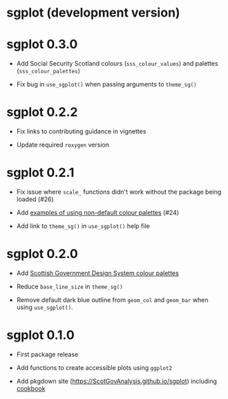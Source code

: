 # sgplot (development version)

# sgplot 0.3.0

* Add Social Security Scotland colours (`sss_colour_values`) and palettes (`sss_colour_palettes`)

* Fix bug in `use_sgplot()` when passing arguments to `theme_sg()`

# sgplot 0.2.2

* Fix links to contributing guidance in vignettes

* Update required `roxygen` version

# sgplot 0.2.1

* Fix issue where `scale_` functions didn't work without the package being loaded (#26)

* Add [examples of using non-default colour palettes](https://ScotGovAnalysis.github.io/sgplot/articles/cookbook.html#using-different-colour-palettes) (#24)

* Add link to `theme_sg()` in `use_sgplot()` help file

# sgplot 0.2.0

* Add [Scottish Government Design System colour palettes](https://designsystem.gov.scot/guidance/charts/data-visualisation-colour-palettes)

* Reduce `base_line_size` in `theme_sg()`

* Remove default dark blue outline from `geom_col` and `geom_bar` when using `use_sgplot()`.

# sgplot 0.1.0

* First package release

* Add functions to create accessible plots using `ggplot2`

* Add pkgdown site (https://ScotGovAnalysis.github.io/sgplot) including [cookbook](https://ScotGovAnalysis.github.io/sgplot/articles/cookbook.html)
